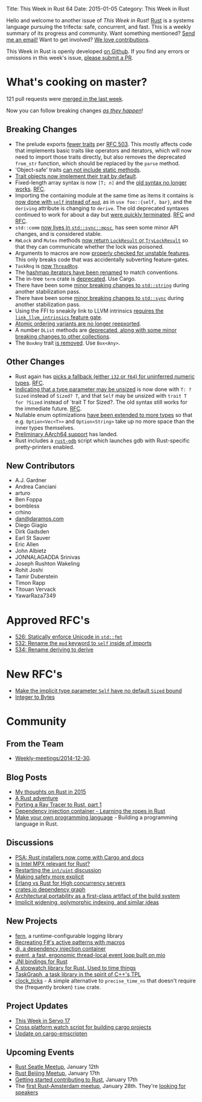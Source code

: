 Title: This Week in Rust 64
Date: 2015-01-05
Category: This Week in Rust

Hello and welcome to another issue of *This Week in Rust*!
[Rust](http://rust-lang.org) is a systems language pursuing the trifecta:
safe, concurrent, and fast. This is a weekly summary of its progress and
community. Want something mentioned? [Send me an
email!](mailto:corey@octayn.net?subject=This%20Week%20in%20Rust%20Suggestion)
Want to get involved? [We love
contributions](https://github.com/mozilla/rust/wiki/Note-guide-for-new-contributors).

This Week in Rust is openly developed [on Github](https://github.com/cmr/this-week-in-rust).
If you find any errors or omissions in this week's issue, [please submit a PR](https://github.com/cmr/this-week-in-rust/pulls).

# What's cooking on master?

121 pull requests were [merged in the last week][1].

[1]: https://github.com/rust-lang/rust/pulls?q=is%3Apr+is%3Amerged+updated%3A2014-12-29..2015-01-04

Now you can follow breaking changes *[as they happen][BitRust]*!

[BitRust]: http://bitrust.octarineparrot.com/

## Breaking Changes

* The prelude exports [fewer traits][prelude] per [RFC
  503][prelude-rfc]. This mostly affects code that implements basic
  traits like operators and iterators, which will now need to import
  those traits directly, but also removes the deprecated `from_str`
  function, which should be replaced by the `parse` method.
* 'Object-safe' traits [can not include static methods][objsafe].
* [Trait objects now implement their trait by
  default][trait-for-trait].
* Fixed-length array syntax is now `[T; n]` and the [old syntax no
  longer works][array]. [RFC][array-rfc].
* Importing the containing module at the same time as items it
  contains is [now done with `self` instead of `mod`][self], as in
  `use foo::{self, bar}`, and the `deriving` attribute is changing to
  `derive`. The old deprecated syntaxes continued to work for about a
  day but [were quickly terminated][oldsyntax]. [RFC][self-rfc] and
  [RFC][deriving-rfc].
* `std::comm` [now lives in `std::sync::mpsc`][comm], has seen
  some minor API changes, and is considered stable.
* `RWLock` and `Mutex` methods [now return `LockResult` or
  `TryLockResult`][lock] so that they can communicate whether the lock
  was poisoned.
* Arguments to macros are now [properly checked for unstable
  features][macrogate]. This only breaks code that was accidentally
  subverting feature-gates.
* `TaskRng` is [now `ThreadRng`][rng].
* The [hashmap iterators have been renamed][hashmapiter] to match
  conventions.
* The in-tree `term` crate is [deprecated][term]. Use Cargo.
* There have been some [minor breaking changes to `std::string`][str]
  during another stabilization pass.
* There have been some [minor breaking changes to `std::sync`][sync]
  during another stabilization pass.
* Using the FFI to sneakily link to LLVM intrinsics [requires the
  `link_llvm_intrinsics` feature gate][intrinsics].
* [Atomic ordering variants are no longer reepxorted][atomic].
* A number `DList` methods are [deprecated, along with some minor
  breaking changes to other collections][coll]. 
* The `BoxAny` trait [is removed][boxany]. Use `Box<Any>`.

[lock]: https://github.com/rust-lang/rust/pull/19661
[prelude]: https://github.com/rust-lang/rust/pull/20157
[prelude-rfc]: https://github.com/rust-lang/rfcs/blob/master/text/0503-prelude-stabilization.md
[macrogate]: https://github.com/rust-lang/rust/pull/20190
[rng]: https://github.com/rust-lang/rust/pull/20264
[hashmapiter]: https://github.com/rust-lang/rust/pull/20215
[comm]: https://github.com/rust-lang/rust/pull/20273
[term]: https://github.com/rust-lang/rust/pull/20276
[str]: https://github.com/rust-lang/rust/pull/20306
[sync]: https://github.com/rust-lang/rust/pull/20315
[objsafe]: https://github.com/rust-lang/rust/pull/20325
[intrinsics]: https://github.com/rust-lang/rust/pull/20334
[trait-for-trait]: https://github.com/rust-lang/rust/pull/20341
[atomic]: https://github.com/rust-lang/rust/pull/20348
[coll]: https://github.com/rust-lang/rust/pull/20356
[array]: https://github.com/rust-lang/rust/pull/20387
[array-rfc]: https://github.com/rust-lang/rfcs/blob/master/text/0520-new-array-repeat-syntax.md
[boxany]: https://github.com/rust-lang/rust/pull/20420
[self]: https://github.com/rust-lang/rust/pull/20365
[self-rfc]: https://github.com/rust-lang/rfcs/blob/master/text/0532-self-in-use.md
[deriving-rfc]: https://github.com/rust-lang/rfcs/blob/master/text/0534-deriving2derive.md
[oldsyntax]: https://github.com/rust-lang/rust/pull/20504

## Other Changes

* Rust again has [picks a fallback (either `i32` or `f64`) for
  uninferred numeric types][fb]. [RFC][fb-rfc].
* [Indicating that a type parameter may be unsized][sized] is now done
  with `T: ?Sized` instead of `Sized? T`, and that `Self` may be
  unsized with `trait T for ?Sized` instead of `trait T for
  Sized?. The old syntax still works for the immediate
  future. [RFC][sized-rfc].
* Nullable enum optimizations [have been extended to more types][null]
  so that e.g. `Option<Vec<T>>` and `Option<String>` take up no more
  space than the inner types themselves.
* [Preliminary AArch64 support][arm64] has landed.
* Rust includes a [`rust-gdb`][gdb] script which launches gdb with Rust-specific
  pretty-printers enabled.

[fb]: https://github.com/rust-lang/rust/pull/20189
[fb-rfc]: https://github.com/rust-lang/rfcs/blob/master/text/0212-restore-int-fallback.md
[null]: https://github.com/rust-lang/rust/pull/19765
[arm64]: https://github.com/rust-lang/rust/pull/19790
[gdb]: https://github.com/rust-lang/rust/pull/19954
[sized]: https://github.com/rust-lang/rust/issues/19607
[sized-rfc]: https://github.com/rust-lang/rfcs/blob/master/text/0490-dst-syntax.md

## New Contributors

* A.J. Gardner
* Andrea Canciani
* arturo
* Ben Foppa
* bombless
* crhino
* dan@daramos.com
* Diego Giagio
* Dirk Gadsden
* Earl St Sauver
* Eric Allen
* John Albietz
* JONNALAGADDA Srinivas
* Joseph Rushton Wakeling
* Rohit Joshi
* Tamir Duberstein
* Timon Rapp
* Titouan Vervack
* YawarRaza7349

# Approved RFC's

- [526: Statically enforce Unicode in `std::fmt`](https://github.com/rust-lang/rfcs/blob/master/text/0526-fmt-text-writer.md)
- [532: Rename the `mod` keyword to `self` inside of imports](https://github.com/rust-lang/rfcs/blob/master/text/0532-self-in-use.md)
- [534: Rename deriving to derive](https://github.com/rust-lang/rfcs/blob/master/text/0534-deriving2derive.md)

# New RFC's

- [Make the implicit type parameter `Self` have no default `Sized` bound](https://github.com/rust-lang/rfcs/pull/546)
- [Integer to Bytes](https://github.com/rust-lang/rfcs/pull/548)

# Community

## From the Team

* [Weekly-meetings/2014-12-30][mtg].

[mtg]: https://github.com/rust-lang/meeting-minutes/blob/master/weekly-meetings/2014-12-30.md

## Blog Posts

- [My thoughts on Rust in 2015](http://featherweightmusings.blogspot.co.nz/2014/12/my-thoughts-on-rust-in-2015.html)
- [A Rust adventure](http://ck.kennt-wayne.de/2014/dec/a-rust-adventure)
- [Porting a Ray Tracer to Rust, part 1](http://www.willusher.io/2014/12/30/porting-a-ray-tracer-to-rust-part-1/)
- [Dependency injection container - Learning the ropes in Rust](http://nercury.github.io/rust/di/2015/01/02/dependency-injection-learning-rust.html)
- [Make your own programming language](http://blog.ppelgren.se/2015-01-03/DIY-Make-Your-Own-Programming-language/) - Building a programming language in Rust.

## Discussions

- [PSA: Rust installers now come with Cargo and docs](https://www.reddit.com/r/rust/comments/2r92yw/psa_rust_installers_now_come_with_cargo_and_docs/)
- [Is Intel MPX relevant for Rust?](http://www.reddit.com/r/rust/comments/2qlbx1/is_intel_mpx_relevant_for_rust/)
- [Restarting the `int/uint` discussion](http://discuss.rust-lang.org/t/restarting-the-int-uint-discussion/1131)
- [Making safety more explicit](http://www.reddit.com/r/rust/comments/2qr5yf/making_safety_more_explicit/)
- [Erlang vs Rust for High concurrency servers](http://www.reddit.com/r/rust/comments/2qzyfb/erlang_vs_rust_for_high_concurrency_servers/)
- [crates.io dependency graph](https://www.reddit.com/r/rust/comments/2rawmg/cratesio_crate_graph/)
- [Architectural portability as a first-class artifact of the build system](http://discuss.rust-lang.org/t/architectural-portability-as-a-first-class-artifact-of-the-build-and-dependency-systems/1187)
- [Implicit widening, polymorphic indexing, and similar ideas](http://discuss.rust-lang.org/t/implicit-widening-polymorphic-indexing-and-similar-ideas/1141)

## New Projects

- [fern](https://github.com/daboross/fern-rs), a runtime-configurable logging library
- [Recreating F#'s active patterns with macros](http://www.reddit.com/r/rust/comments/2qqlfa/recreating_fs_active_patterns_in_rust_with_macros/)
- [di, a dependency injection container](https://github.com/Nercury/di-rs)
- [event, a fast, ergonomic thread-local event loop built on mio](https://github.com/reem/rust-event)
- [JNI bindings for Rust](https://github.com/larroy/RustJni)
- [A stopwatch library for Rust. Used to time things](https://github.com/ellisonch/rust-stopwatch)
- [TaskGraph, a task library in the spirit of C++'s TPL](https://github.com/tobbebex/TaskGraph)
- [clock_ticks](https://crates.io/crates/clock_ticks) - A simple
  alternative to `precise_time_ns` that doesn't require the
  (frequently broken) `time` crate.


## Project Updates

- [This Week in Servo 17](http://blog.servo.org/2014/12/31/twis-17/)
- [Cross platform watch script for building cargo projects](https://gist.github.com/bvssvni/ac6c92167d260b73aa6e)
- [Update on cargo-emscripten](https://www.reddit.com/r/rust/comments/2raoad/emscripten_experiments_update_early_prototype_for/)

## Upcoming Events

- [Rust Seatle Meetup](https://www.eventbrite.com/e/mozilla-rust-seattle-meetup-tickets-12222326307?aff=erelexporg),
January 12th
- [Rust Beijing Meetup](https://www.eventbrite.com/e/rust-meet-up-in-beijing-tickets-14905925023),
January 17th
- [Getting started contributing to Rust](http://www.meetup.com/Rust-Bay-Area/events/203782472/),
January 17th
- The [first Rust-Amsterdam meetup](http://www.meetup.com/Rust-Amsterdam/events/218908906/#event-comments-section),
January 28th. They're [looking for speakers](http://www.reddit.com/r/rust/comments/2qxhp1/first_rustamsterdam_meetup_28th_of_january/)
